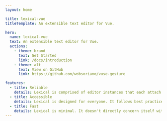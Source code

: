 ```yaml
---
layout: home

title: lexical-vue
titleTemplate: An extensible text editor for Vue.

hero:
  name: lexical-vue
  text: An extensible text editor for Vue.
  actions:
    - theme: brand
      text: Get Started
      link: /docs/introduction
    - theme: alt
      text: View on GitHub
      link: https://github.com/wobsoriano/vuse-gesture

features:
  - title: Reliable
    details: Lexical is comprised of editor instances that each attach to a single content editable element. A set of editor states represent the current and pending states of the editor at any given time.
  - title: Accessible
    details: Lexical is designed for everyone. It follows best practices established in WCAG and is compatible with screen readers and other assistive technologies.
  - title: Fast
    details: Lexical is minimal. It doesn't directly concern itself with UI components, toolbars or rich-text features and markdown. The logic for these features can be included via a plugin interface.
---
```

